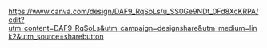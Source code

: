 https://www.canva.com/design/DAF9_RqSoLs/u_SS0Ge9NDt_0Fd8XcKRPA/edit?utm_content=DAF9_RqSoLs&utm_campaign=designshare&utm_medium=link2&utm_source=sharebutton
